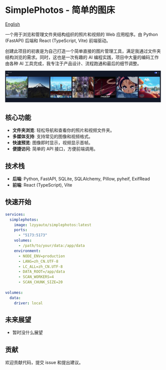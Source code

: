 # SimplePhotos - 简单的图床

[English](README.md)

一个用于浏览和管理文件夹结构组织的照片和视频的 Web 应用程序。由 Python (FastAPI) 后端和 React (TypeScript, Vite) 前端驱动。

创建此项目的初衷是为自己打造一个简单直接的图片管理工具，满足我通过文件夹结构浏览的需求。同时，这也是一次有趣的 AI 编程实践，项目中大量的编码工作由各种 AI 工具完成，我专注于产品设计、流程跑通和最后的细节调整。

![SimplePhotos](SimplePhotos.png)

## 核心功能

- **文件夹浏览**:  轻松导航和查看你的照片和视频文件夹。
- **多媒体支持**: 支持常见的图像和视频格式。
- **快速预览**:  图像即时显示，视频显示首帧。
- **便捷访问**:  简单的 API 接口，方便前端调用。

## 技术栈

- **后端**: Python, FastAPI, SQLite, SQLAlchemy, Pillow, pyheif, ExifRead
- **前端**: React (TypeScript), Vite

## 快速开始

```yaml
services:
  simplephotos:
    image: lzyyauto/simplephotos:latest
    ports:
      - "5173:5173"
    volumes:
      - /path/to/your/data:/app/data
    environment:
      - NODE_ENV=production
      - LANG=zh_CN.UTF-8
      - LC_ALL=zh_CN.UTF-8
      - DATA_ROOT=/app/data
      - SCAN_WORKERS=4
      - SCAN_CHUNK_SIZE=20

volumes:
  data:
    driver: local
```

## 未来展望

- 暂时没什么展望

## 贡献

欢迎贡献代码，提交 issue 和提出建议。